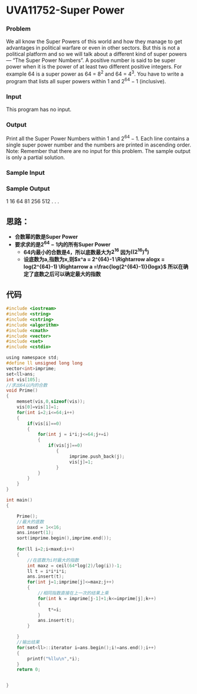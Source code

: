<script type="text/javascript"
       src="http://cdn.mathjax.org/mathjax/latest/MathJax.js?config=TeX-AMS-MML_HTMLorMML"></script>
# UVA11752-Super Power

### Problem
We all know the Super Powers of this world and how they manage to get advantages in political warfare or even in other sectors. But this is not a political platform and so we will talk about a different kind of super powers — “The Super Power Numbers”. A positive number is said to be super power when it is the power of at least two different positive integers. For example 64 is a super power as 64 = ${8^2}$ and 64 = ${4^3}$. You have to write a program that lists all super powers within 1 and $2^{64} − 1$ (inclusive).

### Input
This program has no input.

### Output
Print all the Super Power Numbers within 1 and $2^{64} − 1$. Each line contains a single super power
number and the numbers are printed in ascending order.
Note: Remember that there are no input for this problem. The sample output is only a partial solution.

### Sample Input

### Sample Output
1
16
64
81
256
512
.
.
.

## 思路：
- **合数幂的数是Super Power**
- **要求求的是$2^{64}-1$内的所有Super Power**
    - **64内最小的合数是4，所以底数最大为$2^{16}$  因为$(({2^{16}})^4)$**
    - **设底数为a,指数为x,则$x^a = 2^{64}-1 \Rightarrow alogx = log(2^{64}-1) \Rightarrow a =\frac{log(2^{64}-1)}{logx}$ 所以在确定了底数之后可以确定最大的指数**
## 代码
```c
#include <iostream>
#include <string>
#include <cstring>
#include <algorithm>
#include <cmath>
#include <vector>
#include <set>
#include <cstdio>

using namespace std;
#define ll unsigned long long
vector<int>imprime;
set<ll>ans;
int vis[105];
//求出64以内的合数
void Prime()
{
    memset(vis,0,sizeof(vis));
    vis[0]=vis[1]=1;
    for(int i=2;i<=64;i++)
    {
        if(vis[i]==0)
        {
            for(int j = i*i;j<=64;j+=i)
            {
                if(vis[j]==0)
                   {
                        imprime.push_back(j);
                        vis[j]=1;
                   }
            }
        }
    }
}

int main()
{

    Prime();
    //最大的底数
    int maxd = 1<<16;
    ans.insert(1);
    sort(imprime.begin(),imprime.end());
    
    for(ll i=2;i<maxd;i++)
    {
        //在底数为i时最大的指数
        int maxz = ceil(64*log(2)/log(i))-1;
        ll t = i*i*i*i;
        ans.insert(t);
        for(int j=1;imprime[j]<=maxz;j++)
        {
            //相同指数直接在上一次的结果上乘
            for(int k = imprime[j-1]+1;k<=imprime[j];k++)
            {
                t*=i;
            }
            ans.insert(t);
        }

    }
    //输出结果
    for(set<ll>::iterator i=ans.begin();i!=ans.end();i++)
    {
        printf("%llu\n",*i);
    }
    return 0;


}
```